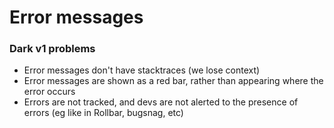 # Error messages

### Dark v1 problems

* Error messages don't have stacktraces (we lose context)
* Error messages are shown as a red bar, rather than appearing where the error occurs
* Errors are not tracked, and devs are not alerted to the presence of errors (eg like in Rollbar, bugsnag, etc)
